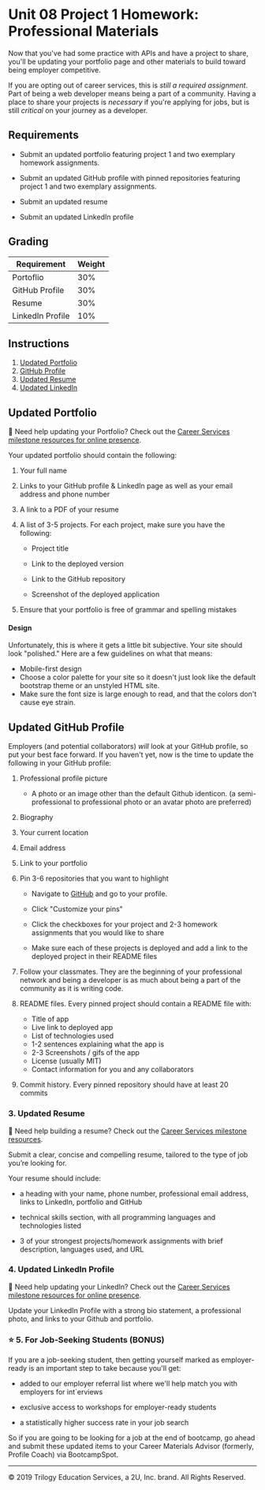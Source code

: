 # Unit 08 Project 1 Homework: Professional Materials

Now that you've had some practice with APIs and have a project to share, you'll be updating your portfolio page and other materials to build toward being employer competitive.

If you are opting out of career services, this is _still a required assignment_. Part of being a web developer means being a part of a community. Having a place to share your projects is _necessary_ if you're applying for jobs, but is still _critical_ on your journey as a developer.

## Requirements

* Submit an updated portfolio featuring project 1 and two exemplary homework assignments.

* Submit an updated GitHub profile with pinned repositories featuring project 1 and two exemplary assignments.

* Submit an updated resume

* Submit an updated LinkedIn profile

## Grading

| Requirement      | Weight |
| ---------------- | ------ |
| Portoflio        | 30%    |
| GitHub Profile   | 30%    |
| Resume           | 30%    |
| LinkedIn Profile | 10%    |

## Instructions

1. [Updated Portfolio](#updated-portfolio)
2. [GitHub Profile](#updated-github-profile)
3. [Updated Resume](#updated-resume)
4. [Updated LinkedIn](#updated-linkedin)

## Updated Portfolio

💁 Need help updating your Portfolio? Check out the [Career Services milestone resources for online presence](hhttps://sites.google.com/2u.com/careerservices-webdev/coding-milestones/milestone-polish-online-presence).

Your updated portfolio should contain the following:

1. Your full name

2. Links to your GitHub profile & LinkedIn page as well as your email address and phone number

3. A link to a PDF of your resume

4. A list of 3-5 projects. For each project, make sure you have the following:

    * Project title

    * Link to the deployed version

    * Link to the GitHub repository

    * Screenshot of the deployed application

5. Ensure that your portfolio is free of grammar and spelling mistakes

#### Design

Unfortunately, this is where it gets a little bit subjective. Your site should look
"polished." Here are a few guidelines on what that means:

* Mobile-first design
* Choose a color palette for your site so it doesn't just look like
  the default bootstrap theme or an unstyled HTML site.
* Make sure the font size is large enough to read, and that the colors don't cause eye strain.

## Updated GitHub Profile

Employers (and potential collaborators) _will_ look at your GitHub profile, so put your best face forward. If you haven't yet, now is the time to update the following in your GitHub profile:

1. Professional profile picture

   * A photo or an image other than the default Github identicon. (a semi-professional to professional photo or an avatar photo are preferred)

2. Biography

3. Your current location

4. Email address

5. Link to your portfolio

6. Pin 3-6 repositories that you want to highlight

   * Navigate to [GitHub](https://github.com/) and go to your profile.

   * Click "Customize your pins"

   * Click the checkboxes for your project and 2-3 homework assignments that you would like to share

   * Make sure each of these projects is deployed and add a link to the deployed project in their README files

7. Follow your classmates. They are the beginning of your professional network and being a developer is as much about being a part of the community as it is writing code.

8. README files. Every pinned project should contain a README file with:

   * Title of app
   * Live link to deployed app
   * List of technologies used
   * 1-2 sentences explaining what the app is
   * 2-3 Screenshots / gifs of the app
   * License (usually MIT)
   * Contact information for you and any collaborators

9. Commit history. Every pinned repository should have at least 20 commits

### 3. Updated Resume

💁 Need help building a resume? Check out the [Career Services milestone resources](https://sites.google.com/2u.com/careerservices-webdev/coding-milestones/milestone-develop-your-resume).

Submit a clear, concise and compelling resume, tailored to the type of job you’re looking for.

Your resume should include:

* a heading with your name, phone number, professional email address, links to LinkedIn, portfolio and GitHub

* technical skills section, with all programming languages and technologies listed

* 3 of your strongest projects/homework assignments with brief description, languages used, and URL

### 4. Updated LinkedIn Profile

💁 Need help updating your LinkedIn? Check out the [Career Services milestone resources for online presence](https://sites.google.com/2u.com/careerservices-webdev/coding-milestones/milestone-polish-your-online-presence/step-by-step-guide-to-building-a-linkedin-profile).

Update your LinkedIn Profile with a strong bio statement, a professional photo, and links to your Github and portfolio.

### ⭐ 5. For Job-Seeking Students (BONUS)

If you are a job-seeking student, then getting yourself marked as employer-ready is an important step to take because you'll get:

* added to our employer referral list where we'll help match you with employers for int`erviews

* exclusive access to workshops for employer-ready students

* a statistically higher success rate in your job search

So if you are going to be looking for a job at the end of bootcamp, go ahead and submit these updated items to your Career Materials Advisor (formerly, Profile Coach) via BootcampSpot.

---

© 2019 Trilogy Education Services, a 2U, Inc. brand. All Rights Reserved.
